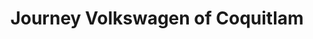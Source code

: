 ---
title: "Journey Volkswagen of Coquitlam"
url: /coquitlam/journey-volkswagen-of-coquitlam/
shop: car
---